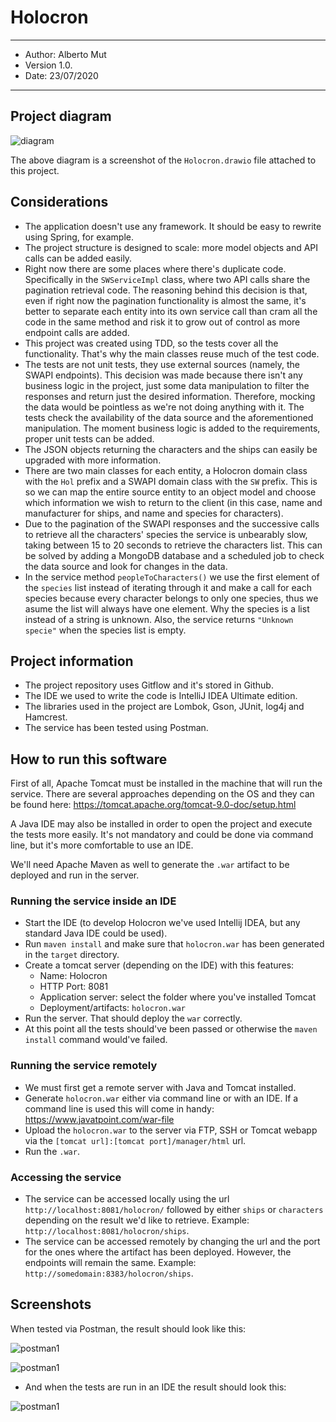 # Holocron

-----

- Author: Alberto Mut
- Version 1.0. 
- Date: 23/07/2020

-----------

## Project diagram

![diagram](./img/diagram.png)

The above diagram is a screenshot of the `Holocron.drawio` file attached to this project.

## Considerations

- The application doesn't use any framework. It should be easy to rewrite using Spring, for example.
- The project structure is designed to scale: more model objects and API calls can be added easily.
- Right now there are some places where there's duplicate code. Specifically in the `SWServiceImpl` class, where two API calls share the pagination retrieval code. The reasoning behind this decision is that, even if right now the pagination functionality is almost the same, it's better to separate each entity into its own service call than cram all the code in the same method and risk it to grow out of control as more endpoint calls are added.
- This project was created using TDD, so the tests cover all the functionality. That's why the main classes reuse much of the test code.
- The tests are not unit tests, they use external sources (namely, the SWAPI endpoints). This decision was made because there isn't any business logic in the project, just some data manipulation to filter the responses and return just the desired information. Therefore, mocking the data would be pointless as we're not doing anything with it. The tests check the availability of the data source and the aforementioned manipulation. The moment business logic is added to the requirements, proper unit tests can be added.
- The JSON objects returning the characters and the ships can easily be upgraded with more information.
- There are two main classes for each entity, a Holocron domain class with the `Hol` prefix and a SWAPI domain class with the `SW` prefix. This is so we can map the entire source entity to an object model and choose which information we wish to return to the client (in this case, name and manufacturer for ships, and name and species for characters).
- Due to the pagination of the SWAPI responses and the successive calls to retrieve all the characters' species the service is unbearably slow, taking between 15 to 20 seconds to retrieve the characters list. This can be solved by adding a MongoDB database and a scheduled job to check the data source and look for changes in the data.
- In the service method `peopleToCharacters()` we use the first element of the `species` list instead of iterating through it and make a call for each species because every character belongs to only one species, thus we asume the list will always have one element. Why the species is a list instead of a string is unknown. Also, the service returns `"Unknown specie"` when the species list is empty.

## Project information

- The project repository uses Gitflow and it's stored in Github.
- The IDE we used to write the code is IntelliJ IDEA Ultimate edition.
- The libraries used in the project are Lombok, Gson, JUnit, log4j and Hamcrest.
- The service has been tested using Postman.

## How to run this software

First of all, Apache Tomcat must be installed in the machine that will run the service. There are several approaches depending on the OS and they can be found here: https://tomcat.apache.org/tomcat-9.0-doc/setup.html

A Java IDE may also be installed in order to open the project and execute the tests more easily. It's not mandatory and could be done via command line, but it's more comfortable to use an IDE.

We'll need Apache Maven as well to generate the `.war` artifact to be deployed and run in the server.

### Running the service inside an IDE

- Start the IDE (to develop Holocron we've used Intellij IDEA, but any standard Java IDE could be used).
- Run `maven install` and make sure that `holocron.war` has been generated in the `target` directory.
- Create a tomcat server (depending on the IDE) with this features:
  - Name: Holocron
  - HTTP Port: 8081
  - Application server: select the folder where you've installed Tomcat
  - Deployment/artifacts: `holocron.war`
- Run the server. That should deploy the `war` correctly.
- At this point all the tests should've been passed or otherwise the `maven install` command would've failed.

### Running the service remotely

- We must first get a remote server with Java and Tomcat installed. 
- Generate `holocron.war` either via command line or with an IDE. If a command line is used this will come in handy: https://www.javatpoint.com/war-file
- Upload the `holocron.war` to the server via FTP, SSH or Tomcat webapp via the `[tomcat url]:[tomcat port]/manager/html` url. 
- Run the `.war`.

### Accessing the service

- The service can be accessed locally using the url `http://localhost:8081/holocron/` followed by either `ships` or `characters` depending on the result we'd like to retrieve. Example: `http://localhost:8081/holocron/ships`.
- The service can be accessed remotely by changing the url and the port for the ones where the artifact has been deployed. However, the endpoints will remain the same. Example: `http://somedomain:8383/holocron/ships`.

## Screenshots

When tested via Postman, the result should look like this:

![postman1](./img/postman1.png)

![postman1](./img/postman2.png)

- And when the tests are run in an IDE the result should look this:

![postman1](./img/ide.png)
